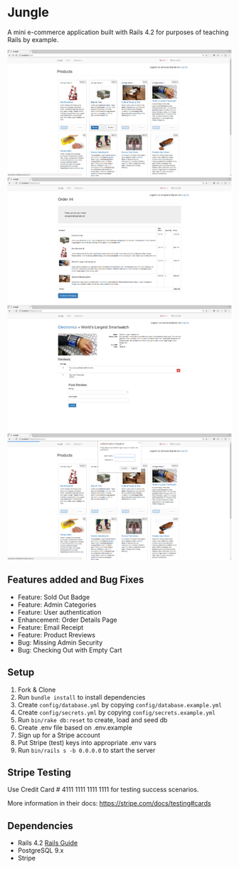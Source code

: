# Jungle

A mini e-commerce application built with Rails 4.2 for purposes of teaching Rails by example.


!["home page"](https://github.com/dkyw/jungle-rails/blob/master/doc/home.png)
!["checkout"](https://github.com/dkyw/jungle-rails/blob/master/doc/checkout.png)
!["review"](https://github.com/dkyw/jungle-rails/blob/master/doc/review.png)
![user authentication"](https://github.com/dkyw/jungle-rails/blob/master/doc/admin%20access.png)

## Features added and Bug Fixes
- Feature: Sold Out Badge
- Feature: Admin Categories
- Feature: User authentication
- Enhancement: Order Details Page
- Feature: Email Receipt
- Feature:  Product Rreviews
- Bug: Missing Admin Security
- Bug: Checking Out with Empty Cart

## Setup

1. Fork & Clone
2. Run `bundle install` to install dependencies
3. Create `config/database.yml` by copying `config/database.example.yml`
4. Create `config/secrets.yml` by copying `config/secrets.example.yml`
5. Run `bin/rake db:reset` to create, load and seed db
6. Create .env file based on .env.example
7. Sign up for a Stripe account
8. Put Stripe (test) keys into appropriate .env vars
9. Run `bin/rails s -b 0.0.0.0` to start the server

## Stripe Testing

Use Credit Card # 4111 1111 1111 1111 for testing success scenarios.

More information in their docs: <https://stripe.com/docs/testing#cards>

## Dependencies

* Rails 4.2 [Rails Guide](http://guides.rubyonrails.org/v4.2/)
* PostgreSQL 9.x
* Stripe
